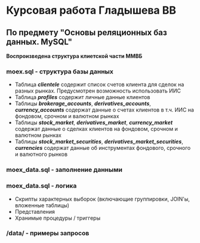 # Курсовая работа Гладышева ВВ
## По предмету "Основы реляционных баз данных. MySQL"

**Воспроизведена структура клиетской части ММВБ**
### **moex.sql** - структура базы данных
* Таблица ***clientele*** содержит список счетов клиента для сделок на разных рынках. Предусмотрен возможность использовать ИИС
* Таблица ***profiles*** содержит личные данные клиентов
* Таблицы ***brokerage_accounts***, ***derivatives_accounts***, ***currency_accounts*** содержат данные о счетах клиентов в т.ч. ИИС на фондовом, срочном и валютном рынках
* Таблицы ***stock_market***, ***derivatives_market***, ***currency_market*** содержат данные о сделках клиентов на фондовом, срочном и валютном рынках
* Таблицы ***stock_market_securities***, ***derivatives_market_securities***, ***currencies*** содержат данные об инструментах фондового, срочного и валютного рынков
### **moex_data.sql** - заполнение данными
### **moex_data.sql**  - логика
* Скрипты характерных выборок (включающие группировки, JOIN'ы, вложенные таблицы)
* Представления
* Хранимые процедуры / триггеры
### /data/   - примеры запросов
